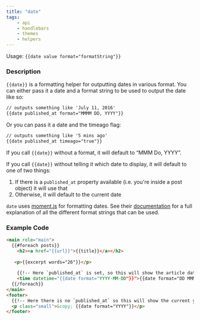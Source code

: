 ```yaml
---
title: "date"
tags:
    - api
    - handlebars
    - themes
    - helpers
---
```


Usage: `{{date value format="formatString"}}`

### Description

`{{date}}` is a formatting helper for outputting dates in various format. You can either pass it a date and a format string to be used to output the date like so:

```html
// outputs something like 'July 11, 2016'
{{date published_at format="MMMM DD, YYYY"}}
```

Or you can pass it a date and the timeago flag:

```html
// outputs something like '5 mins ago'
{{date published_at timeago="true"}}
```

If you call `{{date}}` without a format, it will default to “MMM Do, YYYY”.

If you call `{{date}}` without telling it which date to display, it will default to one of two things:

1. If there is a `published_at` property available (i.e. you're inside a post object) it will use that
2. Otherwise, it will default to the current date


`date` uses [moment.js](http://momentjs.com/) for formatting dates. See their [documentation](http://momentjs.com/docs/#/parsing/string-format/) for a full explanation of all the different format strings that can be used.

### Example Code

```html
<main role="main">
  {{#foreach posts}}  
    <h2><a href="{{url}}">{{title}}</a></h2>
  
   <p>{{excerpt words="26"}}</p>
  
    {{!-- Here `published_at` is set, so this will show the article date --}}
    <time datetime="{{date format="YYYY-MM-DD"}}">{{date format="DD MMMM YYYY"}}</time>
  {{/foreach}}
</main>  
<footer>
  {{!-- Here there is no `published_at` so this will show the current year --}}
  <p class="small">&copy; {{date format="YYYY"}}</p>
</footer>  


```

